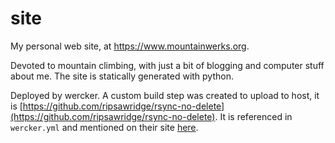 site
====

My personal web site, at https://www.mountainwerks.org.

Devoted to mountain climbing, with just a bit of blogging and computer stuff
about me. The site is statically generated with python.

Deployed by wercker. A custom build step was created to upload to host, it
is [https://github.com/ripsawridge/rsync-no-delete](https://github.com/ripsawridge/rsync-no-delete).
It is referenced in `wercker.yml` and mentioned on their site [here](https://app.wercker.com/steps/ripsawridge/rsync-no-delete).
